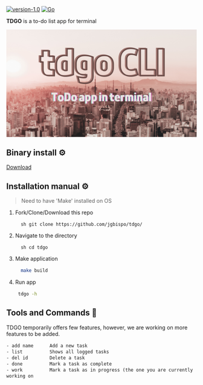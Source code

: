 [![version-1.0](https://img.shields.io/badge/version-1.0-green)](https://github.com/jgbispo/tdgo)
[![Go](https://img.shields.io/badge/language-golang-red)](https://img.shields.io/badge/language-golang-red)

**TDGO** is a to-do list app for terminal

<p align="center">
  <img align="center" src="tdgo-cli.png" width="900">
</p>

## Binary install ⚙️
  [Download](https://github.com/jgbispo/tdgo/releases/tag/v1.0.0)
  
## Installation manual ⚙️

> Need to have 'Make' installed on OS

1. Fork/Clone/Download this repo
    ```
      sh git clone https://github.com/jgbispo/tdgo/
    ```
2. Navigate to the directory
    ```
      sh cd tdgo
    ```
3. Make application
    ```sh 
      make build
    ```
4. Run app

   ```sh 
    tdgo -h
   ```
   
## Tools and Commands 🧰

TDGO temporarily offers few features, however, we are working on more features to be added.

```text
- add name      Add a new task
- list          Shows all logged tasks
- del id        Delete a task
- done          Mark a task as complete
- work          Mark a task as in progress (the one you are currently working on
```
